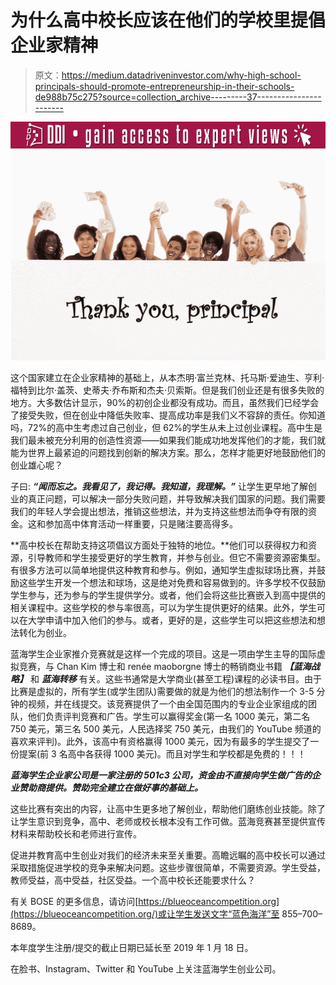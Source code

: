 # 为什么高中校长应该在他们的学校里提倡企业家精神

> 原文：<https://medium.datadriveninvestor.com/why-high-school-principals-should-promote-entrepreneurship-in-their-schools-de988b75c275?source=collection_archive---------37----------------------->

[![](img/04b771dbd70dfc476f6e469137117bc0.png)](http://www.track.datadriveninvestor.com/Split11-20)![](img/bad771416f05d172e329f32bd2ec0063.png)

这个国家建立在企业家精神的基础上，从本杰明·富兰克林、托马斯·爱迪生、亨利·福特到比尔·盖茨、史蒂夫·乔布斯和杰夫·贝索斯。但是我们创业还是有很多失败的地方。大多数估计显示，90%的初创企业都没有成功。而且，虽然我们已经学会了接受失败，但在创业中降低失败率、提高成功率是我们义不容辞的责任。你知道吗，72%的高中生考虑过自己创业，但 62%的学生从未上过创业课程。高中生是我们最未被充分利用的创造性资源——如果我们能成功地发挥他们的才能，我们就能为世界上最紧迫的问题找到创新的解决方案。那么，怎样才能更好地鼓励他们的创业雄心呢？

子曰: ***“闻而忘之。我看见了，我记得。我知道，我理解。”*** 让学生更早地了解创业的真正问题，可以解决一部分失败问题，并导致解决我们国家的问题。我们需要我们的年轻人学会提出想法，推销这些想法，并为支持这些想法而争夺有限的资金。这和参加高中体育活动一样重要，只是赌注要高得多。

**高中校长在帮助支持这项倡议方面处于独特的地位。**他们可以获得权力和资源，引导教师和学生接受更好的学生教育，并参与创业。但它不需要资源密集型。有很多方法可以简单地提供这种教育和参与。例如，通知学生虚拟球场比赛，并鼓励这些学生开发一个想法和球场，这是绝对免费和容易做到的。许多学校不仅鼓励学生参与，还为参与的学生提供学分。或者，他们会将这些比赛嵌入到高中提供的相关课程中。这些学校的参与率很高，可以为学生提供更好的结果。此外，学生可以在大学申请中加入他们的参与。或者，更好的是，这些学生可以把这些想法和想法转化为创业。

蓝海学生企业家推介竞赛就是这样一个完成的项目。这是一项由学生主导的国际虚拟竞赛，与 Chan Kim 博士和 renée maoborgne 博士的畅销商业书籍 ***【蓝海战略】*** 和 ***蓝海转移*** 有关。这些书通常是大学商业(甚至工程)课程的必读书目。由于比赛是虚拟的，所有学生(或学生团队)需要做的就是为他们的想法制作一个 3-5 分钟的视频，并在线提交。该竞赛提供了一个由全国范围内的专业企业家组成的团队，他们负责评判竞赛和广告。学生可以赢得奖金(第一名 1000 美元，第二名 750 美元，第三名 500 美元，人民选择奖 750 美元，由我们的 YouTube 频道的喜欢来评判)。此外，该高中有资格赢得 1000 美元，因为有最多的学生提交了一份提案(前 3 名高中各获得 1000 美元)。而且对学生和学校都是免费的！！！

***蓝海学生企业家公司是一家注册的 501c3 公司，资金由不直接向学生做广告的企业赞助商提供。赞助完全建立在做好事的基础上。***

这些比赛有突出的内容，让高中生更多地了解创业，帮助他们磨练创业技能。除了让学生意识到竞争，高中、老师或校长根本没有工作可做。蓝海竞赛甚至提供宣传材料来帮助校长和老师进行宣传。

促进并教育高中生创业对我们的经济未来至关重要。高瞻远瞩的高中校长可以通过采取措施促进学校的竞争来解决问题。这些步骤很简单，不需要资源。学生受益，教师受益，高中受益，社区受益。一个高中校长还能要求什么？

有关 BOSE 的更多信息，请访问[https://blueoceancompetition.org](https://blueoceancompetition.org/)或让学生发送文字“蓝色海洋”至 855–700–8689。

本年度学生注册/提交的截止日期已延长至 2019 年 1 月 18 日。

在脸书、Instagram、Twitter 和 YouTube 上关注蓝海学生创业公司。